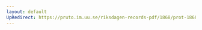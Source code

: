 ```yaml
---
layout: default
UpRedirect: https://pruto.im.uu.se/riksdagen-records-pdf/1868/prot-1868--fk--406.pdf
---
```

